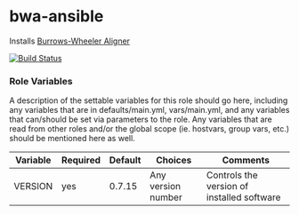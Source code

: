# bwa-ansible

Installs [Burrows-Wheeler Aligner](http://bio-bwa.sourceforge.net/)

[![Build Status](https://travis-ci.org/calvinmclean/bwa-ansible.svg?branch=master)](https://travis-ci.org/calvinmclean/bwa-ansible)

### Role Variables

A description of the settable variables for this role should go here, including any variables that are in defaults/main.yml, vars/main.yml, and any variables that can/should be set via parameters to the role. Any variables that are read from other roles and/or the global scope (ie. hostvars, group vars, etc.) should be mentioned here as well.

| Variable                | Required | Default | Choices                   | Comments                                   |
|-------------------------|----------|---------|---------------------------|--------------------------------------------|
| VERSION                 | yes      | 0.7.15  | Any version number        | Controls the version of installed software |
